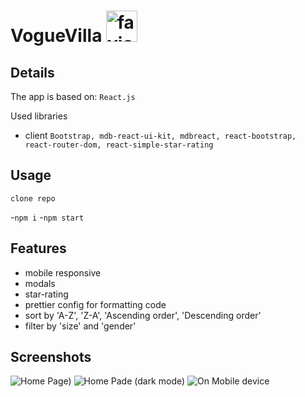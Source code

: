 # VogueVilla <img src="https://user-images.githubusercontent.com/101931596/230755952-171d93ce-758a-4876-a952-76ff49421836.png" alt="favicon" width="50" height="50">

## Details

The app is based on: `React.js`

Used libraries

- client `Bootstrap, mdb-react-ui-kit, mdbreact, react-bootstrap, react-router-dom, react-simple-star-rating`

## Usage

`clone repo`

-`npm i`
-`npm start`

## Features

- mobile responsive
- modals
- star-rating
- prettier config for formatting code
- sort by 'A-Z', 'Z-A', 'Ascending order', 'Descending order'
- filter by 'size' and 'gender'


## Screenshots

![Home Page)](https://user-images.githubusercontent.com/101931596/230756790-01999961-b4e7-47bb-9696-bf1907966fb5.png)
![Home Pade (dark mode)](https://user-images.githubusercontent.com/101931596/230756792-aaec959a-79eb-478d-984e-e974efc42c42.png)
![On Mobile device](https://user-images.githubusercontent.com/101931596/230756793-1f553f0c-88b2-4fdb-932f-e475a537795c.png)